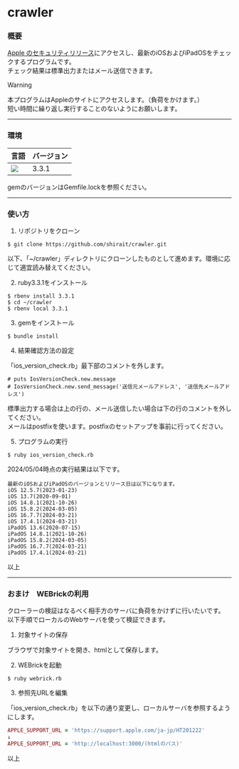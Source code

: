 # crawler

### 概要

[Apple のセキュリティリリース](https://support.apple.com/ja-jp/HT201222)にアクセスし、最新のiOSおよびiPadOSをチェックするプログラムです。  
チェック結果は標準出力またはメール送信できます。

> [!WARNING]
>本プログラムはAppleのサイトにアクセスします。（負荷をかけます。）  
>短い時間に繰り返し実行することのないようにお願いします。

---

### 環境

|言語|バージョン|
|---|---|
|<img src="https://camo.qiitausercontent.com/815b4bd43d5e5ba0bf116da6f5c2996abfa724d6/68747470733a2f2f696d672e736869656c64732e696f2f62616467652f2d527562792d4343333432442e7376673f6c6f676f3d72756279267374796c653d666f722d7468652d6261646765">|3.3.1|

gemのバージョンはGemfile.lockを参照ください。  

---

### 使い方

1. リポジトリをクローン
```
$ git clone https://github.com/shirait/crawler.git
```
以下、「~/crawler」ディレクトリにクローンしたものとして進めます。環境に応じて適宜読み替えてください。

2. ruby3.3.1をインストール
```
$ rbenv install 3.3.1
$ cd ~/crawler
$ rbenv local 3.3.1
```

3. gemをインストール
```
$ bundle install
```

4. 結果確認方法の設定

「ios_version_check.rb」最下部のコメントを外します。  
```
# puts IosVersionCheck.new.message
# IosVersionCheck.new.send_message('送信元メールアドレス', '送信先メールアドレス')
```
標準出力する場合は上の行の、メール送信したい場合は下の行のコメントを外してください。  
メールはpostfixを使います。postfixのセットアップを事前に行ってください。

5. プログラムの実行
```
$ ruby ios_version_check.rb
```

2024/05/04時点の実行結果は以下です。
```
最新のiOSおよびiPadOSのバージョンとリリース日は以下になります。
iOS 12.5.7(2023-01-23)
iOS 13.7(2020-09-01)
iOS 14.8.1(2021-10-26)
iOS 15.8.2(2024-03-05)
iOS 16.7.7(2024-03-21)
iOS 17.4.1(2024-03-21)
iPadOS 13.6(2020-07-15)
iPadOS 14.8.1(2021-10-26)
iPadOS 15.8.2(2024-03-05)
iPadOS 16.7.7(2024-03-21)
iPadOS 17.4.1(2024-03-21)
```

以上

---

### おまけ　WEBrickの利用

クローラーの検証はなるべく相手方のサーバに負荷をかけずに行いたいです。  
以下手順でローカルのWebサーバを使って検証できます。

1. 対象サイトの保存

ブラウザで対象サイトを開き、htmlとして保存します。

2. WEBrickを起動
```
$ ruby webrick.rb
```

3. 参照先URLを編集

「ios_version_check.rb」を以下の通り変更し、ローカルサーバを参照するようにします。
```ios_version_check.rb
APPLE_SUPPORT_URL = 'https://support.apple.com/ja-jp/HT201222'
↓
APPLE_SUPPORT_URL = 'http://localhost:3000/(htmlのパス)'
```

以上
